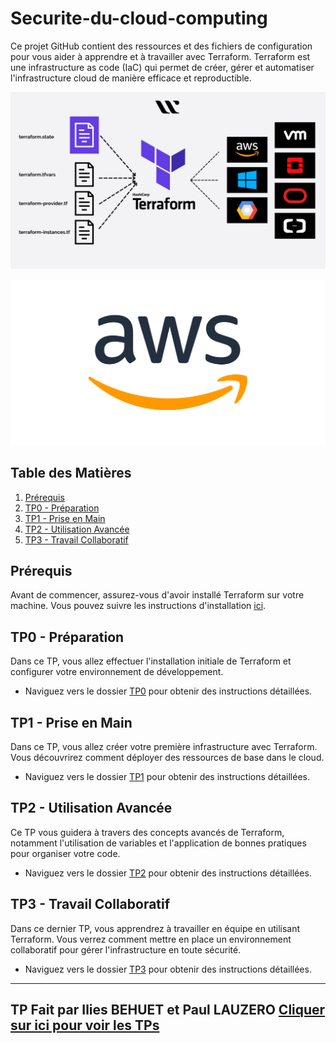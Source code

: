 # Securite-du-cloud-computing

Ce projet GitHub contient des ressources et des fichiers de configuration pour vous aider à apprendre et à travailler avec Terraform. Terraform est une infrastructure as code (IaC) qui permet de créer, gérer et automatiser l'infrastructure cloud de manière efficace et reproductible.

![Logo Terraform](terraform.png)

![Logo AWS](aws.png)

## Table des Matières

1. [Prérequis](#prérequis)
2. [TP0 - Préparation](#tp0---préparation)
3. [TP1 - Prise en Main](#tp1---prise-en-main)
4. [TP2 - Utilisation Avancée](#tp2---utilisation-avancée)
5. [TP3 - Travail Collaboratif](#tp3---travail-collaboratif)

## Prérequis

Avant de commencer, assurez-vous d'avoir installé Terraform sur votre machine. Vous pouvez suivre les instructions d'installation [ici](https://learn.hashicorp.com/tutorials/terraform/install-cli).

## TP0 - Préparation

Dans ce TP, vous allez effectuer l'installation initiale de Terraform et configurer votre environnement de développement.

- Naviguez vers le dossier [TP0](./TP0) pour obtenir des instructions détaillées.

## TP1 - Prise en Main

Dans ce TP, vous allez créer votre première infrastructure avec Terraform. Vous découvrirez comment déployer des ressources de base dans le cloud.

- Naviguez vers le dossier [TP1](./TP1) pour obtenir des instructions détaillées.

## TP2 - Utilisation Avancée

Ce TP vous guidera à travers des concepts avancés de Terraform, notamment l'utilisation de variables et l'application de bonnes pratiques pour organiser votre code.

- Naviguez vers le dossier [TP2](./TP2) pour obtenir des instructions détaillées.

## TP3 - Travail Collaboratif

Dans ce dernier TP, vous apprendrez à travailler en équipe en utilisant Terraform. Vous verrez comment mettre en place un environnement collaboratif pour gérer l'infrastructure en toute sécurité.

- Naviguez vers le dossier [TP3](./TP3) pour obtenir des instructions détaillées.

---
## TP Fait par Ilies BEHUET et Paul LAUZERO [Cliquer sur ici pour voir les TPs](https://github.com/Morzomb/TerraForm_aws)
